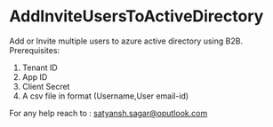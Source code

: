 # AddInviteUsersToActiveDirectory
Add or Invite multiple users to azure active directory using B2B. 
Prerequisites:
1. Tenant ID
2. App ID
3. Client Secret
4. A csv file in format (Username,User email-id)

For any help reach to : satyansh.sagar@oputlook.com
